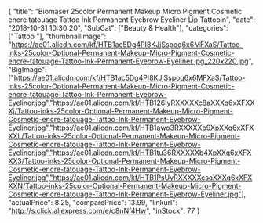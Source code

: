 {
	"title": "Biomaser 25color Permanent Makeup Micro Pigment Cosmetic encre tatouage Tattoo Ink Permanent Eyebrow Eyeliner Lip Tattooin",
	"date": "2018-10-31 10:30:20",
	"SubCat": ["Beauty & Health"],
	"categories": ["Tattoo "],
	"thumbnailImage": "https://ae01.alicdn.com/kf/HTB1ac5Dg4PI8KJjSspoq6x6MFXaS/Tattoo-inks-25color-Optional-Permanent-Makeup-Micro-Pigment-Cosmetic-encre-tatouage-Tattoo-Ink-Permanent-Eyebrow-Eyeliner.jpg_220x220.jpg",
	"BigImage": ["https://ae01.alicdn.com/kf/HTB1ac5Dg4PI8KJjSspoq6x6MFXaS/Tattoo-inks-25color-Optional-Permanent-Makeup-Micro-Pigment-Cosmetic-encre-tatouage-Tattoo-Ink-Permanent-Eyebrow-Eyeliner.jpg","https://ae01.alicdn.com/kf/HTB126IyRXXXXXc8aXXXq6xXFXXXj/Tattoo-inks-25color-Optional-Permanent-Makeup-Micro-Pigment-Cosmetic-encre-tatouage-Tattoo-Ink-Permanent-Eyebrow-Eyeliner.jpg","https://ae01.alicdn.com/kf/HTB1awo3RXXXXXb9XpXXq6xXFXXXL/Tattoo-inks-25color-Optional-Permanent-Makeup-Micro-Pigment-Cosmetic-encre-tatouage-Tattoo-Ink-Permanent-Eyebrow-Eyeliner.jpg","https://ae01.alicdn.com/kf/HTB1tu36RXXXXXb4XpXXq6xXFXXX3/Tattoo-inks-25color-Optional-Permanent-Makeup-Micro-Pigment-Cosmetic-encre-tatouage-Tattoo-Ink-Permanent-Eyebrow-Eyeliner.jpg","https://ae01.alicdn.com/kf/HTB1PsUvRXXXXXcsaXXXq6xXFXXXN/Tattoo-inks-25color-Optional-Permanent-Makeup-Micro-Pigment-Cosmetic-encre-tatouage-Tattoo-Ink-Permanent-Eyebrow-Eyeliner.jpg"],
	"actualPrice": 8.25,
	"comparePrice": 13.99,
	"linkurl": "http://s.click.aliexpress.com/e/c8nNf4Hw",
	"inStock": 77
}
